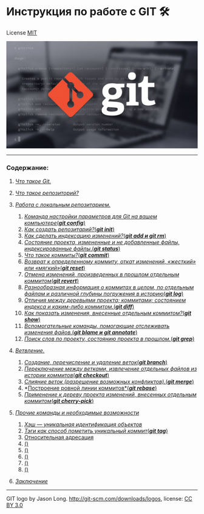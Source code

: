  # **Инструкция по работе с GIT 🛠**
License [MIT](./License.md)

![git-logo](./img/git-logo.png)

---

### **Содержание**:
1. [*Что такое Git.*](./Git.md)
2. [*Что такое репозиторий?*](./repository.md)
3. [*Работа с локальным репозитарием.*](./rlr.md) 
   1.  [*Команда настройки параметров для Git на вашем компьютере*(___git config___)](./git%20_config.md)
   2. [*Как создать репозитарий?*(***git init***)](./git_init.md)
   3. [*Как сделать индексацию изменений?*(***git add и git rm***)](./git_add_i_git_rm.md)
   4. [*Cостояние проекта, измененные и не добавленные файлы, индексированные файлы*.(***git status***)](./git_status.md)
   5. [*Что такое коммиты?*(***git commit***)](./commit.md)
   6. [*Возврат к определенному коммиту, откат изменений, «жесткий» или «мягкий»*(***git reset***)](./git_reset.md)
   7. [*Отмена изменений, произведенных в прошлом отдельным коммитом*(***git revert***)](./git_revert.md)
   8. [*Разнообразная информация о коммитах в целом, по отдельным файлам и различной глубины погружения в историю*(***git log***)](./git_log.md)
   9. [*Отличия между деревьями проекта; коммитами; состоянием индекса и каким-либо коммитом.*(***git diff***)](./git_diff.md)
   10. [*Как показать изменения, внесенные отдельным коммитом?*(***git show***)](./git_show.md)
   11. [*Вспомогательные команды, помогающие отслеживать изменения файов.*(***git blame и git annotate***)](./git_blame_i_git_annotate.md)
   12. [*Поиск слов по проекту, состоянию проекта в прошлом.*(***git grep***)](./git_grep.md)
4. [*Ветвление.*](./Branching.md)
   1. [*Cоздание, перечисление и удаление веток*(___git branch___)](./git_branch.md)
   2. [*Переключение между ветками, извлечение отдельных файлов из истории коммитов*(***git checkout***)](./git_checkout.md)
   3. [*Слияние веток (разрешение возможных конфликтов).*(***git merge***)](./git_merge.md)
   4. *[Построение ровной линии коммитов*(___git rebase___)](./git_rebase.md)
   5. [*Применение к дереву проекта изменений, внесенных отдельным коммитом*(***git cherry-pick***)](./git_cherry_pick.md)
5. [*Прочие команды и необходимые возможности*](./other_commands.md)
   1. [*Хэш — уникальная идентификация объектов*](./Hash.md)
   2. [*Тэги как способ пометить уникальный коммит*(___git tag___)](./git_tag.md)
   3. [Относительная адресация](./relative_addressing.md)
   4. [()]()
   4. [()]()
   4. [()]()
   4. [()]()
   4. [()]()




14. [*Заключение*](./conclusion.md)

---

GIT logo by Jason Long. http://git-scm.com/downloads/logos, license: [CC BY 3.0](https://creativecommons.org/licenses/by/3.0/)